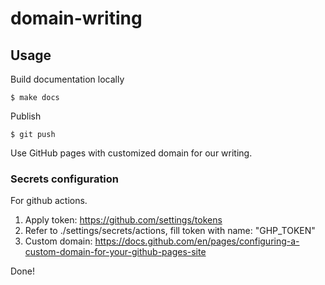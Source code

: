 # domain-writing

## Usage

Build documentation locally
```shell
$ make docs
```

Publish
```shell
$ git push 
```

Use GitHub pages with customized domain for our writing.

### Secrets configuration
For github actions.

1. Apply token: https://github.com/settings/tokens
2. Refer to ./settings/secrets/actions, fill token with name: "GHP_TOKEN"
3. Custom domain: https://docs.github.com/en/pages/configuring-a-custom-domain-for-your-github-pages-site

Done!
